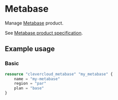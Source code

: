 # Metabase

Manage [Metabase](https://www.metabase.com/) product.

See [Metabase product specification](https://www.clever.cloud/developers/doc/addons/metabase/).

## Example usage

### Basic

```terraform
resource "clevercloud_metabase" "my_metabase" {
    name = "my-metabase"
    region = "par"
    plan = "base"
}
```
